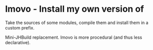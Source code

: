 Imovo - Install my own version of
=================================

Take the sources of some modules, compile them and install them in a custom
prefix.

Mini-JHBuild replacement. Imovo is more procedural (and thus less declarative).

